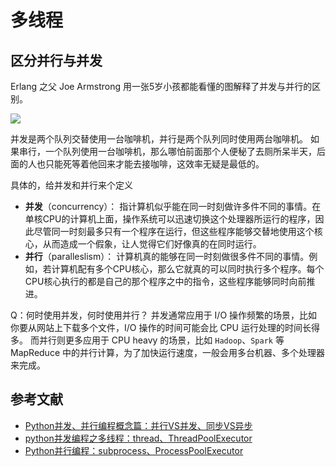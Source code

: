 # 多线程

## 区分并行与并发

Erlang 之父 Joe Armstrong 用一张5岁小孩都能看懂的图解释了并发与并行的区别。

![](https://pic2.zhimg.com/80/v2-a825e6507f99e6240807e4b1bdc9a721_720w.webp)

并发是两个队列交替使用一台咖啡机，并行是两个队列同时使用两台咖啡机。
如果串行，一个队列使用一台咖啡机，那么哪怕前面那个人便秘了去厕所呆半天，后面的人也只能死等着他回来才能去接咖啡，这效率无疑是最低的。

具体的，给并发和并行来个定义

- **并发**（concurrency）：
指计算机似乎能在同一时刻做许多件不同的事情。在单核CPU的计算机上面，操作系统可以迅速切换这个处理器所运行的程序，因此尽管同一时刻最多只有一个程序在运行，但这些程序能够交替地使用这个核心，从而造成一个假象，让人觉得它们好像真的在同时运行。
- **并行**（paralleslism）：
计算机真的能够在同一时刻做很多件不同的事情。例如，若计算机配有多个CPU核心，那么它就真的可以同时执行多个程序。每个CPU核心执行的都是自己的那个程序之中的指令，这些程序能够同时向前推进。

Q：何时使用并发，何时使用并行？
并发通常应用于 I/O 操作频繁的场景，比如你要从网站上下载多个文件，I/O 操作的时间可能会比 CPU 运行处理的时间长得多。
而并行则更多应用于 CPU heavy 的场景，比如 `Hadoop`、`Spark` 等 MapReduce 中的并行计算，为了加快运行速度，一般会用多台机器、多个处理器来完成。

## 参考文献

- [Python并发、并行编程概念篇：并行VS并发、同步VS异步](https://zhuanlan.zhihu.com/p/537188524)
- [python并发编程之多线程：thread、ThreadPoolExecutor](https://zhuanlan.zhihu.com/p/537193760)
- [Python并行编程：subprocess、ProcessPoolExecutor](https://zhuanlan.zhihu.com/p/537200884)
